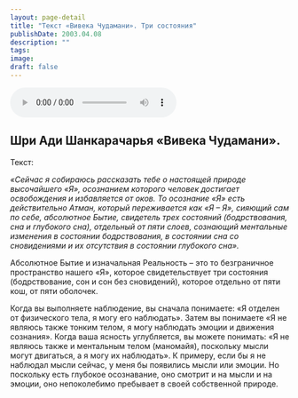 ```yaml
---
layout: page-detail
title: "Текст «Вивека Чудамани». Три состояния"
publishDate: 2003.04.08
description: ""
tags:
image:
draft: false
---
```


<audio title="2003.04.08 - Текст «Вивека Чудамани». Три состояния.mp3" src="/upload/iblock/6e2/6e2b44c9e6a209668534e31afdc49316.mp3" controls=""></audio>

## **Шри Ади Шанкарачарья «Вивека Чудамани».** 
  
  
 Текст:

_«Сейчас я собираюсь рассказать тебе о настоящей природе высочайшего «Я», осознанием которого человек достигает освобождения и избавляется от оков. То осознание «Я» есть действительно Атман, который переживается как «Я – Я», сияющий сам по себе, абсолютное Бытие, свидетель трех состояний (бодрствования, сна и глубокого сна), отдельный от пяти слоев, сознающий ментальные изменения в состоянии бодрствования, в состоянии сна со сновидениями и их отсутствия в состоянии глубокого сна»._ 

 Абсолютное Бытие и изначальная Реальность – это то безграничное пространство нашего «Я», которое свидетельствует три состояния (бодрствование, сон и сон без сновидений), которое отдельно от пяти кош, от пяти оболочек.

  
 Когда вы выполняете наблюдение, вы сначала понимаете: «Я отделен от физического тела, я могу его наблюдать». Затем вы понимаете «Я не являюсь также тонким телом, я могу наблюдать эмоции и движения сознания». Когда ваша ясность углубляется, вы можете понимать: «Я не являюсь также и ментальным телом (маномайя), поскольку мысли могут двигаться, а я могу их наблюдать». К примеру, если бы я не наблюдал мысли сейчас, у меня бы появились мысли или эмоции. Но поскольку есть глубокое осознавание, оно смотрит и на мысли и на эмоции, оно непоколебимо пребывает в своей собственной природе.
  
  
